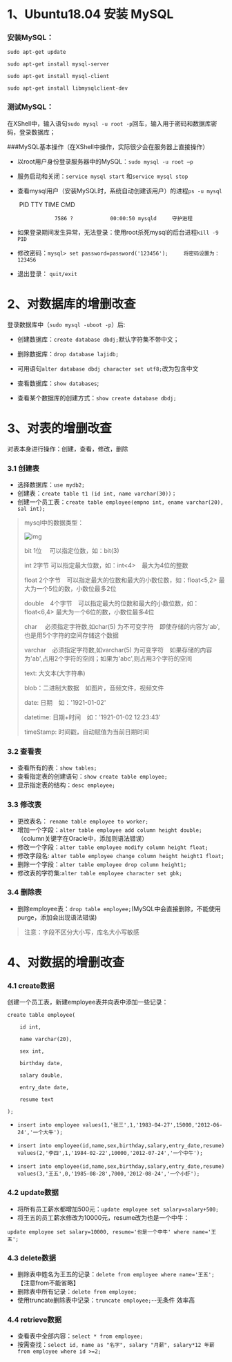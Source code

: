 # 1、Ubuntu18.04 安装 MySQL

### 安装MySQL：

`sudo apt-get update`

`sudo apt-get install mysql-server`

`sudo apt-get install mysql-client`

`sudo apt-get install libmysqlclient-dev`



### 测试MySQL：

在XShell中，输入语句`sudo mysql -u root -p`回车，输入用于密码和数据库密码，登录数据库；



###MySQL基本操作（在XShell中操作，实际很少会在服务器上直接操作）

- 以root用户身份登录服务器中的MySQL：`sudo mysql -u root –p`

- 服务启动和关闭：`service mysql start` 	和`service mysql stop`

- 查看mysql用户（安装MySQL时，系统自动创建该用户）的进程`ps -u mysql`

  ​				  PID TTY          TIME CMD

   				  7586 ?       		00:00:50 mysqld		守护进程

- 如果登录期间发生异常，无法登录：使用root杀死mysql的后台进程`kill -9 PID`

- 修改密码：`mysql> set password=password('123456'); 	将密码设置为：123456`

- 退出登录： `quit/exit`





# 2、对数据库的增删改查

登录数据库中（`sudo mysql -uboot -p`）后:

- 创建数据库：`create database dbdj;`默认字符集不带中文；

- 删除数据库：`drop database lajidb;`

- 可用语句`alter database dbdj character set utf8;`改为包含中文

- 查看数据库：`show databases`;

- 查看某个数据库的创建方式：`show create database dbdj;`

  



# 3、对表的增删改查

对表本身进行操作：创建，查看，修改，删除

### 3.1 **创建表**

- 选择数据库：`use mydb2;`
- 创建表：`create table t1 (id int, name varchar(30))；`  
- 创建一个员工表：`create table employee(empno int, ename varchar(20), sal int);`

> mysql中的数据类型：
>
> ![img](file:///C:\Users\84746\AppData\Local\Temp\ksohtml13120\wps2.jpg) 
>
> bit     1位　	可以指定位数，如：bit(3)
>
> int     2字节 	可以指定最大位数，如：int<4>　最大为4位的整数
>
> float   2个字节　可以指定最大的位数和最大的小数位数，如：float<5,2> 最大为一个5位的数，小数位最多2位 
>
> double　4个字节　可以指定最大的位数和最大的小数位数，如：float<6,4> 最大为一个6位的数，小数位最多4位
>
> char　  必须指定字符数,如char(5) 为不可变字符　即使存储的内容为'ab',也是用5个字符的空间存储这个数据
>
> varchar　必须指定字符数,如varchar(5) 为可变字符　如果存储的内容为'ab',占用2个字符的空间；如果为'abc',则占用3个字符的空间
>
> text: 大文本(大字符串)
>
> blob：二进制大数据　如图片，音频文件，视频文件
>
> date: 日期　如：'1921-01-02'
>
> datetime: 日期+时间　如：'1921-01-02 12:23:43'
>
> timeStamp: 时间戳，自动赋值为当前日期时间

### 3.2 **查看表**

- 查看所有的表：`show tables;`
- 查看指定表的创建语句：`show create table employee;`
- 显示指定表的结构：`desc employee;`

### 3.3 **修改表**

- 更改表名：    `rename table employee to worker;`
- 增加一个字段：`alter table employee add column height double;` （column关键字在Oracle中，添加则语法错误）
- 修改一个字段：`alter table employee modify column height float;`
- 修改字段名: `alter table employee change column height height1 float;`
- 删除一个字段：`alter table employee drop column height1;`
- 修改表的字符集:`alter table employee character set gbk;`

### 3.4 **删除表**

- 删除employee表：`drop table employee;`(MySQL中会直接删除，不能使用purge，添加会出现语法错误)



> 注意：字段不区分大小写，库名大小写敏感



# 4、对数据的增删改查

### 4.1 **create数据**

创建一个员工表，新建employee表并向表中添加一些记录：

```
create table employee(

	id int,

	name varchar(20),

	sex int,

	birthday date,

	salary double,

	entry_date date,

	resume text

);
```

- `insert into employee values(1,'张三',1,'1983-04-27',15000,'2012-06-24','一个大牛');`
- `insert into employee(id,name,sex,birthday,salary,entry_date,resume) values(2,'李四',1,'1984-02-22',10000,'2012-07-24','一个中牛');`

- `insert into employee(id,name,sex,birthday,salary,entry_date,resume) values(3,'王五',0,'1985-08-28',7000,'2012-08-24','一个小虾');`

### 4.2 **update数据**

- 将所有员工薪水都增加500元：`update employee set salary=salary+500;`
- 将王五的员工薪水修改为10000元，resume改为也是一个中牛：

`update employee set salary=10000, resume='也是一个中牛' where name='王五';`

### 4.3 **delete数据**

- 删除表中姓名为王五的记录：`delete from employee where name='王五';`	【注意from不能省略】
- 删除表中所有记录：`delete from employee;` 
- 使用truncate删除表中记录：`truncate employee;`--无条件 效率高

### 4.4 **retrieve数据**

- 查看表中全部内容：`select * from employee;`
- 按需查找：`select id, name as "名字", salary "月薪", salary*12 年薪  from employee where id >=2;`



